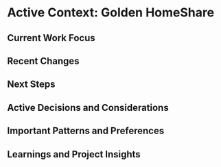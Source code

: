 # Active Context: Golden HomeShare

## Current Work Focus
<!-- What is being worked on right now? -->

## Recent Changes
<!-- Summarize recent code or project changes. -->

## Next Steps
<!-- What are the immediate next actions? -->

## Active Decisions and Considerations
<!-- List any open questions, pending decisions, or ongoing discussions. -->

## Important Patterns and Preferences
<!-- Note any conventions, patterns, or preferences being followed. -->

## Learnings and Project Insights
<!-- Capture key learnings, discoveries, or insights from recent work. --> 